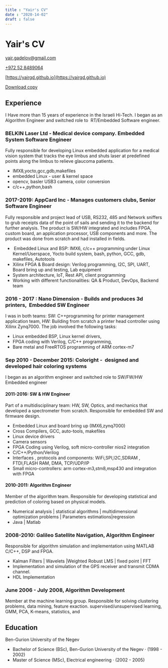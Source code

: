 ```yaml
---
title : "Yair's CV"
date : "2020-14-02"
draft : false
---
```


# Yair's CV
[yair.gadelov@gmail.com](mailto:yair.gadelov@gmail.com) 

<a href="tel:+972528489064">+972 52 8489064</a>

[https://yairgd.github.io](https://yairgd.github.io)

[Download copy](yair_gadelov_cv.pdf)


## Experience
I Have more than 15 years of experience in the Israeli Hi-Tech. I began as an Algorithm Engineer and switched role to  RT/Embedded Software engineer.

### BELKIN Laser Ltd - Medical device company. Embedded System Software Engineer
Fully responsible for developing Linux embedded application for a medical vision system that tracks the eye limbus and shuts laser at predefined points along the limbus to relieve glaucoma patients.

* IMX8,yocto,gcc,gdb,makefiles
* embedded Linux - user & kernel space
* opencv, basler USB3 camera, color conversion
* c/c++,python,bash

### 2017-2019: AppCard Inc - Manages customers clubs, Senior Software Engineer

Fully responsible and project lead of USB, RS232, 485 and Network sniffers to
grub receipts data of the point of sails and sending it to the backend for further
analysis. The product is SW/HW integrated and includes FPGA, custom board,
an application processor, USB components and more. The product was done
from scratch and had installed in fields.

*  Embedded Linux and BSP: IMX6, c/c++ programming under Linux Kernel/Userspace, Yocto build system, bash, python, GCC, gdb, makefiles, Autotools
* Xilinx FPGA & Board design: Verilog programming, I2C, SPI, UART, Board
bring up and testing, Lab equipment
* System architecture, IoT, Rest API, client programming
* Working with different functionalities: QA & Product, DevOps, Backend team

### 2016 - 2017 : Nano Dimension - Builds and produces 3d printers,  Embedded SW Engineer 
I was in both teams: SW: C++programming for printer management
application team, HW: Building from scratch a printer head controller using
Xilinx Zynq7000. The job involved the following tasks:

* Linux embedded BSP, Linux kernel drivers,
* FPGA coding with Verilog, C/C++ programming,
* Bare metal and FreeRTOS programming of ARM cortex-m7

### Sep 2010 - December 2015: Coloright -  designed and developed hair coloring systems
I began as an algorithm engineer and switched role to SW/FW/HW Embedded engineer

#### 2011-2016: SW & HW Engineer
Part of a multidisciplinary team: HW, SW, Optics, and mechanics that
developed a spectrometer from scratch. Responsible for embedded SW and
firmware design.

* Embedded Linux and board bring up (IMX6,zynq7000)
* Cross Compilers, GCC, auto-tools, makefiles
* Linux device drivers
* Camera sensors
* FPGA Coding using Verilog, soft micro-controller nios2 integration
* C/C++/Python/Verilog
* Interfaces , protocols and components: WiFi,SPI,I2C,SDRAM , FTDI,FLASH RAM, DMA, TCP/UDP/IP
* Small micro-controllers: arm cortex-m3,stm8,msp430 and integration with FPGA

#### 2010-2011: Algorithm Engineer
Member of the algorithm team. Responsible for developing statistical and
prediction of coloring based on physical models.

* Numerical analysis | statistical algorithms | multidimensional optimization problems | Parameters estimations|regression
* Java | Matlab

### 2008-2010: Galileo Satellite Navigation, Algorithm Engineer
Responsible for algorithm simulation and implementation using MATLAB C/C++, DSP and FPGA.

* Kalman Filters | Wavelets |Weighted Robust LMS | fixed point | FFT
* Implementation and simulation of the GPS receiver and transmit CDMA channel.
* HDL Implementation

### June 2006 - July 2008, Algorithm Development
Member at the machine learning group. Responsible for solving clustering problems, data mining, feature exaction. supervised/unsupervised learning, GMM, PCA, K-means, statistics, and


## Education
Ben-Gurion University of the Negev

* Bachelor of Science (BSc), Ben-Gurion University of the Negev · (1998 - 2002)
* Master of Science (MSc), Electrical engineering · (2002 - 2005)


